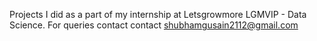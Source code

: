 Projects I did as a part of my internship at Letsgrowmore LGMVIP - Data Science.
For queries contact contact shubhamgusain2112@gmail.com
